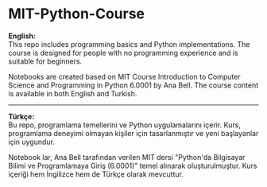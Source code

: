 # MIT-Python-Course

**English:**
<br>This repo includes programming basics and Python implementations. The course is designed for people with no programming experience and is suitable for beginners.

Notebooks are created based on MIT Course Introduction to Computer Science and Programming in Python 6.0001 by Ana Bell. The course content is available in both English and Turkish.

***

**Türkçe:**
<br>Bu repo, programlama temellerini ve Python uygulamalarını içerir. Kurs, programlama deneyimi olmayan kişiler için tasarlanmıştır ve yeni başlayanlar için uygundur.

Notebook lar, Ana Bell tarafından verilen MIT dersi "Python'da Bilgisayar Bilimi ve Programlamaya Giriş (6.0001)" temel alınarak oluşturulmuştur. Kurs içeriği hem İngilizce hem de Türkçe olarak mevcuttur.
